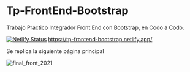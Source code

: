 # Tp-FrontEnd-Bootstrap

Trabajo Practico Integrador Front End con Bootstrap, en Codo a Codo.

[![Netlify Status](https://api.netlify.com/api/v1/badges/3db007ac-a137-46c0-8839-7182062d765c/deploy-status)](https://app.netlify.com/sites/tp-frontend-bootstrap/deploys) https://tp-frontend-bootstrap.netlify.app/


Se replica la siguiente página principal 

![final_front_2021](https://user-images.githubusercontent.com/65735159/164875574-706925eb-03de-4539-ac86-c2fb921dada0.jpg)


